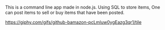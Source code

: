 
This is a command line app made in node.js. Using SQL to store items, One can post items to sell or buy items that have been posted.


https://giphy.com/gifs/github-bamazon-pcLmluw0ygEazg3qr1/tile